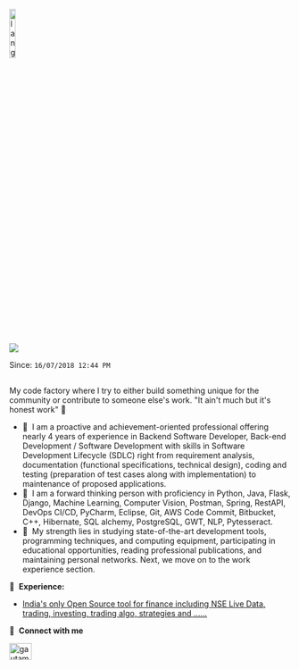 <p align="left"><img width=15%" src="https://github.com/alansmathew/alansmathew/raw/master/lang.gif" alt="lang image here" /></p>


![](https://komarev.com/ghpvc/?username=deshwalmahesh&style=plastic&color=ff69b4)

Since: `16/07/2018 12:44 PM`
##
My code factory where I try to either build something unique for the community or contribute to someone else's work. "It ain't much but it's honest work" :rofl:

- 🔭 &nbsp;I am a proactive and achievement-oriented professional offering nearly 4 years of experience in Backend Software Developer, Back-end Development / Software Development with skills in Software Development Lifecycle (SDLC) right from requirement analysis, documentation (functional specifications, technical design), coding and testing (preparation of test cases along with implementation) to maintenance of proposed applications. 
- 🌱 &nbsp;I am a forward thinking person with proficiency in Python, Java, Flask, Django, Machine Learning, Computer Vision, Postman, Spring, RestAPI, DevOps CI/CD, PyCharm, Eclipse, Git, AWS Code Commit, Bitbucket, C++, Hibernate, SQL alchemy, PostgreSQL, GWT, NLP, Pytesseract. 
- 💬 &nbsp;My strength lies in studying state-of-the-art development tools, programming techniques, and computing equipment, participating in educational opportunities, reading professional publications, and maintaining personal networks. 
Next, we move on to the work experience section. 

📕 &nbsp;**Experience:**
<!-- BLOG-POST-LIST:START -->
- [India's only Open Source tool for finance including NSE Live Data, trading, investing, trading algo, strategies and ...... ](https://www.linkedin.com/in/keshav11-choudhary/)
<!-- BLOG-POST-LIST:END -->


<!--
<a href="">
  <img align="centre" src="https://github-readme-stats.vercel.app/api?username=deshwalmahesh&count_private=true&include_all_commits=true&show_icons=true&title_color=007bff&text_color=e7e7e7&icon_color=007bff&bg_color=171c28" />
<a />
  
![Top Langs](https://github-readme-stats.vercel.app/api/top-langs/?username=deshwalmahesh&layout=compact&title_color=007bff&text_color=e7e7e7&icon_color=007bff&bg_color=171c28)
-->



🔗 &nbsp;**Connect with me**
<p align="left">
<a href="https://www.linkedin.com/in/keshav11-choudhary/" target="blank"><img align="center" src="https://raw.githubusercontent.com/rahuldkjain/github-profile-readme-generator/master/src/images/icons/Social/linked-in-alt.svg" alt="gautamkrishnar" height="30" width="40" /></a>

